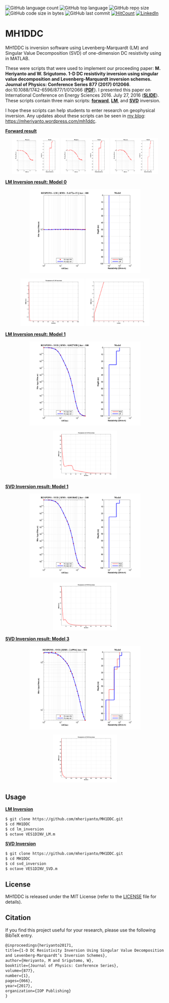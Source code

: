![GitHub language count](https://img.shields.io/github/languages/count/mheriyanto/MH1DDC)
![GitHub top language](https://img.shields.io/github/languages/top/mheriyanto/MH1DDC)
![GitHub repo size](https://img.shields.io/github/repo-size/mheriyanto/MH1DDC)
![GitHub code size in bytes](https://img.shields.io/github/languages/code-size/mheriyanto/MH1DDC)
![GitHub last commit](https://img.shields.io/github/last-commit/mheriyanto/MH1DDC.svg)
[![HitCount](http://hits.dwyl.com/mheriyanto/MH1DDC.svg)](http://hits.dwyl.com/mheriyanto/MH1DDC)
[![LinkedIn](https://img.shields.io/badge/-LinkedIn-black.svg?style=flat&logo=linkedin&colorB=555)](https://id.linkedin.com/in/mheriyanto)

# MH1DDC
MH1DDC is inversion software using Levenberg-Marquardt (LM) and Singular Value Decomposition (SVD) of one-dimension DC resistivity using in MATLAB.

These were scripts that were used to implement our proceeding paper:
**M. Heriyanto and W. Srigutomo. 1-D DC resistivity inversion using singular value decomposition and Levenberg-Marquardt inversion schemes. Journal of Physics: Conference Series 877 (2017) 012066**. doi:10.1088/1742-6596/877/1/012066 ([**PDF**](https://iopscience.iop.org/article/10.1088/1742-6596/877/1/012066/pdf)). I presented this paper on International Conference on Energy Sciences 2016. July 27, 2016 ([**SLIDE**](https://figshare.com/articles/1-D_DC_Resistivity_Inversion_Using_Singular_Value_Decomposition_and_Levenberg-Marquardt_s_Inversion_Schemes/4644637)). These scripts contain three main scripts: [**forward**](https://github.com/mheriyanto/MH1DDC/tree/master/forward), [**LM**](https://github.com/mheriyanto/MH1DDC/tree/master/lm_inversion), and [**SVD**](https://github.com/mheriyanto/MH1DDC/tree/master/svd_inversion) inversion. 

I hope these scripts can help students to enter research on geophysical inversion. 
Any updates about these scripts can be seen in [my blog](https://mheriyanto.wordpress.com/mh1ddc/): https://mheriyanto.wordpress.com/mh1ddc.

<ins>**Forward result**</ins>

<p align="center">
<img src="https://github.com/mheriyanto/MH1DDC/blob/master/forward/Model%201/Model%201.png" width="30%">
<img src="https://github.com/mheriyanto/MH1DDC/blob/master/forward/Model%202/Model%202.png" width="30%">
<img src="https://github.com/mheriyanto/MH1DDC/blob/master/forward/Model%203/Model%203.png" width="30%">
</p>

<ins>**LM Inversion result: Model 0**</ins>

<p align="center">
<img src="https://github.com/mheriyanto/MH1DDC/blob/master/lm_inversion/Model%200/LM%20Final%20Inversion.png" width="70%">
</p>

<p align="center">
<img src="https://github.com/mheriyanto/MH1DDC/blob/master/lm_inversion/Model%200/Plotting%20Inversion%20Parameter.png" width="40%">
<img src="https://github.com/mheriyanto/MH1DDC/blob/master/lm_inversion/Model%200/Plotting%20Lamda.png" width="40%">
</p>

<ins>**LM Inversion result: Model 1**</ins>

<p align="center">
<img src="https://github.com/mheriyanto/MH1DDC/blob/master/lm_inversion/Model%201/LM%20Final%20Inversion.png" width="70%">
</p>

<p align="center">
<img src="https://github.com/mheriyanto/MH1DDC/blob/master/lm_inversion/Model%201/Plotting%20Inversion%20Parameter.png" width="40%">
</p>

<ins>**SVD Inversion result: Model 1**</ins>

<p align="center">
<img src="https://github.com/mheriyanto/MH1DDC/blob/master/svd_inversion/Model%201/SVD%20Final%20Inversion.png" width="70%">
</p>

<p align="center">
<img src="https://github.com/mheriyanto/MH1DDC/blob/master/svd_inversion/Model%201/Plotting%20Inversion%20Parameter.png" width="40%">
</p>

<ins>**SVD Inversion result: Model 3**</ins>

<p align="center">
<img src="https://github.com/mheriyanto/MH1DDC/blob/master/svd_inversion/Model%203/Inversi%20SVD%20Final.png" width="70%">
</p>

<p align="center">
<img src="https://github.com/mheriyanto/MH1DDC/blob/master/svd_inversion/Model%203/Plotting%20Inversion%20Parameter.png" width="40%">
</p>

## Usage

<ins>**LM Inversion**</ins>

```console
$ git clone https://github.com/mheriyanto/MH1DDC.git
$ cd MH1DDC
$ cd lm_inversion
$ octave VES1DINV_LM.m
```

<ins>**SVD Inversion**</ins>

```console
$ git clone https://github.com/mheriyanto/MH1DDC.git
$ cd MH1DDC
$ cd svd_inversion
$ octave VES1DINV_SVD.m
```

## License
MH1DDC is released under the MIT License (refer to the [LICENSE](https://github.com/mheriyanto/MH1DDC/blob/master/LICENSE) file for details).

## Citation
If you find this project useful for your research, please use the following BibTeX entry.
    
    @inproceedings{heriyanto20171,
    title={1-D DC Resistivity Inversion Using Singular Value Decomposition and Levenberg-Marquardt’s Inversion Schemes},
    author={Heriyanto, M and Srigutomo, W},
    booktitle={Journal of Physics: Conference Series},
    volume={877},
    number={1},
    pages={066},
    year={2017},
    organization={IOP Publishing}
    }
    
